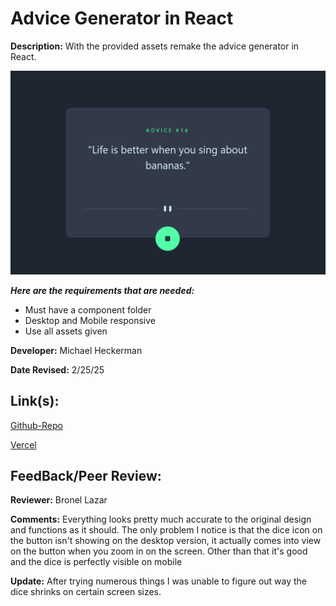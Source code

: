 # Advice Generator in React

**Description:** With the provided assets remake the advice generator in React.

![Design preview for Advice Generator](/src/assets/AdviceScreen.png)

***Here are the requirements that are needed:***
- Must have a component folder
- Desktop and Mobile responsive
- Use all assets given


**Developer:** Michael Heckerman

**Date Revised:** 2/25/25


## Link(s):

[Github-Repo](https://github.com/mkheck13/AdviceGenReact)

[Vercel](https://advice-gen-react-five.vercel.app/)

## FeedBack/Peer Review: 

**Reviewer:** Bronel Lazar

**Comments:** Everything looks pretty much accurate to the original design and functions as it should. The only problem I notice is that the dice icon on the button isn't showing on the desktop version, it actually comes into view on the button when you zoom in on the screen. Other than that it's good and the dice is perfectly visible on mobile

**Update:** After trying numerous things I was unable to figure out way the dice shrinks on certain screen sizes.